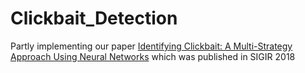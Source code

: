 # Clickbait_Detection
Partly implementing our paper [Identifying Clickbait: A Multi-Strategy Approach Using Neural Networks](http://delivery.acm.org/10.1145/3220000/3210144/p1225-kumar.pdf?ip=128.237.205.32&id=3210144&acc=ACTIVE%20SERVICE&key=A792924B58C015C1%2E5A12BE0369099858%2E4D4702B0C3E38B35%2E4D4702B0C3E38B35&__acm__=1542510760_9208dd8bae3c61aed67afda380571a91) which was published in SIGIR 2018

